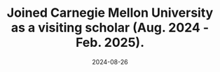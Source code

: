 ---
title: >-
    Joined Carnegie Mellon University as a visiting scholar (Aug. 2024 - Feb. 2025).
date: 2024-08-26
---